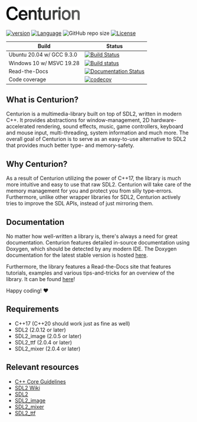 # <img src="meta/centurion.png" alt="Centurion" width="200"/> 
[![version](https://img.shields.io/badge/version-5.1.0-blue.svg)](https://semver.org) [![Language](https://img.shields.io/badge/C%2B%2B-17-blue.svg)](https://en.wikipedia.org/wiki/C%2B%2B#Standardization) ![GitHub repo size](https://img.shields.io/github/repo-size/albin-johansson/Centurion) [![License](https://img.shields.io/badge/license-MIT-blue.svg)](https://opensource.org/licenses/MIT)

|  Build           |  Status       |
| ---------------- | ------------- |
| Ubuntu 20.04 w/ GCC 9.3.0 | [![Build Status](https://travis-ci.org/albin-johansson/Centurion.svg?branch=main)](https://travis-ci.org/albin-johansson/Centurion) |
| Windows 10 w/ MSVC 19.28 | [![Build status](https://ci.appveyor.com/api/projects/status/h0er6nobyf3c8jsu?svg=true)](https://ci.appveyor.com/project/AlbinJohansson/centurion) |
| Read-the-Docs | [![Documentation Status](https://readthedocs.org/projects/centurion/badge/?version=latest)](https://centurion.readthedocs.io/en/latest/?badge=latest) |
| Code coverage | [![codecov](https://codecov.io/gh/albin-johansson/Centurion/branch/dev/graph/badge.svg)](https://codecov.io/gh/albin-johansson/Centurion) |

## What is Centurion?

Centurion is a multimedia-library built on top of SDL2, written in modern C++. It provides abstractions for window-management, 2D hardware-accelerated rendering, sound effects, music, game controllers, keyboard and mouse input, multi-threading, system information and much more. The overall goal of Centurion is to serve as an easy-to-use alternative to SDL2 that provides much better type- and memory-safety.

## Why Centurion?

As a result of Centurion utilizing the power of C++17, the library is much more intuitive and easy to use that raw SDL2. Centurion will take care of the memory management for you and protect you from silly type-errors. Furthermore, unlike other wrapper libraries for SDL2, Centurion actively tries to improve the SDL APIs, instead of just mirroring them.

## Documentation

No matter how well-written a library is, there's always a need for great documentation. Centurion features detailed in-source documentation using Doxygen, which should be detected by any modern IDE. The Doxygen documentation for the latest stable version is hosted [here](https://albin-johansson.github.io/centurion/).

Furthermore, the library features a Read-the-Docs site that features tutorials, examples and various tips-and-tricks for an overview of the library. It can be found [here](https://centurion.readthedocs.io/en/latest/)!

Happy coding! :heart:

## Requirements

* C++17 (C++20 should work just as fine as well)
* SDL2 (2.0.12 or later)
* SDL2_image (2.0.5 or later)
* SDL2_ttf (2.0.4 or later)
* SDL2_mixer (2.0.4 or later)

## Relevant resources

* [C++ Core Guidelines](https://isocpp.github.io/CppCoreGuidelines/CppCoreGuidelines)
* [SDL2 Wiki](https://wiki.libsdl.org/FrontPage)
* [SDL2](https://www.libsdl.org/index.php)
* [SDL2_image](https://www.libsdl.org/projects/SDL_image/)
* [SDL2_mixer](https://www.libsdl.org/projects/SDL_mixer/)
* [SDL2_ttf](https://www.libsdl.org/projects/SDL_ttf/)
